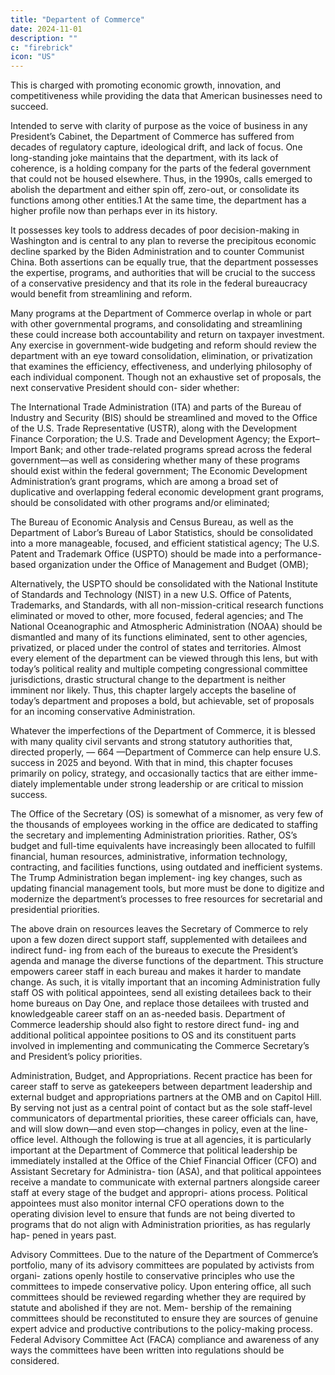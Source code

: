 ```yaml
---
title: "Departent of Commerce"
date: 2024-11-01
description: ""
c: "firebrick"
icon: "US"
---
```




This is charged with promoting economic growth, innovation, and competitiveness while providing the data that American businesses need to succeed. 

Intended to serve with clarity of purpose as the voice of business in any President’s Cabinet, the Department of Commerce has suffered from decades of regulatory capture, ideological drift, and lack of focus. One long-standing joke maintains that the department, with its lack of coherence, is a holding company for the parts of the federal government that could not be housed elsewhere. Thus, in the 1990s, calls emerged to abolish the department and either spin off, zero-out, or consolidate its functions among other entities.1 At the same time, the department has a higher profile now than perhaps ever in its history. 

It possesses key tools to address decades of poor decision-making in Washington and is central to any plan to reverse the precipitous economic decline sparked by the Biden Administration and to counter Communist China. Both assertions can be equally true, that the department possesses the expertise, programs, and authorities that will be crucial to the success of a conservative presidency and that its role in the federal bureaucracy would benefit from streamlining and reform.

Many programs at the Department of Commerce overlap in whole or part with other governmental programs, and consolidating and streamlining these could increase both accountability and return on taxpayer investment. Any exercise in government-wide budgeting and reform should review the department with an eye toward consolidation, elimination, or privatization that examines the efficiency, effectiveness, and underlying philosophy of each individual component. Though not an exhaustive set of proposals, the next conservative President should con- sider whether:

The International Trade Administration (ITA) and parts of the Bureau of
Industry and Security (BIS) should be streamlined and moved to the Office
of the U.S. Trade Representative (USTR), along with the Development
Finance Corporation; the U.S. Trade and Development Agency; the Export–
Import Bank; and other trade-related programs spread across the federal
government—as well as considering whether many of these programs
should exist within the federal government;
The Economic Development Administration’s grant programs, which
are among a broad set of duplicative and overlapping federal economic
development grant programs, should be consolidated with other programs
and/or eliminated;

The Bureau of Economic Analysis and Census Bureau, as well as the
Department of Labor’s Bureau of Labor Statistics, should be consolidated
into a more manageable, focused, and efficient statistical agency;
The U.S. Patent and Trademark Office (USPTO) should be made into a
performance-based organization under the Office of Management and
Budget (OMB);

Alternatively, the USPTO should be consolidated with the National
Institute of Standards and Technology (NIST) in a new U.S. Office of
Patents, Trademarks, and Standards, with all non-mission-critical research
functions eliminated or moved to other, more focused, federal agencies; and
The National Oceanographic and Atmospheric Administration (NOAA)
should be dismantled and many of its functions eliminated, sent to other
agencies, privatized, or placed under the control of states and territories.
Almost every element of the department can be viewed through this lens, but
with today’s political reality and multiple competing congressional committee
jurisdictions, drastic structural change to the department is neither imminent
nor likely. Thus, this chapter largely accepts the baseline of today’s department
and proposes a bold, but achievable, set of proposals for an incoming conservative
Administration.

Whatever the imperfections of the Department of Commerce, it is blessed with
many quality civil servants and strong statutory authorities that, directed properly,
— 664 —Department of Commerce
can help ensure U.S. success in 2025 and beyond. With that in mind, this chapter
focuses primarily on policy, strategy, and occasionally tactics that are either imme-
diately implementable under strong leadership or are critical to mission success.


The Office of the Secretary (OS) is somewhat of a misnomer, as very few of the
thousands of employees working in the office are dedicated to staffing the secretary
and implementing Administration priorities. Rather, OS’s budget and full-time
equivalents have increasingly been allocated to fulfill financial, human resources,
administrative, information technology, contracting, and facilities functions, using
outdated and inefficient systems. The Trump Administration began implement-
ing key changes, such as updating financial management tools, but more must be
done to digitize and modernize the department’s processes to free resources for
secretarial and presidential priorities.

The above drain on resources leaves the Secretary of Commerce to rely upon
a few dozen direct support staff, supplemented with detailees and indirect fund-
ing from each of the bureaus to execute the President’s agenda and manage the
diverse functions of the department. This structure empowers career staff in each
bureau and makes it harder to mandate change. As such, it is vitally important
that an incoming Administration fully staff OS with political appointees, send
all existing detailees back to their home bureaus on Day One, and replace those
detailees with trusted and knowledgeable career staff on an as-needed basis.
Department of Commerce leadership should also fight to restore direct fund-
ing and additional political appointee positions to OS and its constituent parts
involved in implementing and communicating the Commerce Secretary’s and
President’s policy priorities.

Administration, Budget, and Appropriations. Recent practice has been for
career staff to serve as gatekeepers between department leadership and external
budget and appropriations partners at the OMB and on Capitol Hill. By serving
not just as a central point of contact but as the sole staff-level communicators of
departmental priorities, these career officials can, have, and will slow down—and
even stop—changes in policy, even at the line-office level.
Although the following is true at all agencies, it is particularly important at the
Department of Commerce that political leadership be immediately installed at the
Office of the Chief Financial Officer (CFO) and Assistant Secretary for Administra-
tion (ASA), and that political appointees receive a mandate to communicate with
external partners alongside career staff at every stage of the budget and appropri-
ations process. Political appointees must also monitor internal CFO operations
down to the operating division level to ensure that funds are not being diverted
to programs that do not align with Administration priorities, as has regularly hap-
pened in years past.

Advisory Committees. Due to the nature of the Department of Commerce’s
portfolio, many of its advisory committees are populated by activists from organi-
zations openly hostile to conservative principles who use the committees to impede
conservative policy. Upon entering office, all such committees should be reviewed
regarding whether they are required by statute and abolished if they are not. Mem-
bership of the remaining committees should be reconstituted to ensure they are
sources of genuine expert advice and productive contributions to the policy-making
process. Federal Advisory Committee Act (FACA) compliance and awareness of
any ways the committees have been written into regulations should be considered.



